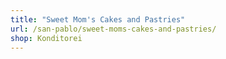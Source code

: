 ```yaml
---
title: "Sweet Mom's Cakes and Pastries"
url: /san-pablo/sweet-moms-cakes-and-pastries/
shop: Konditorei
---
```

